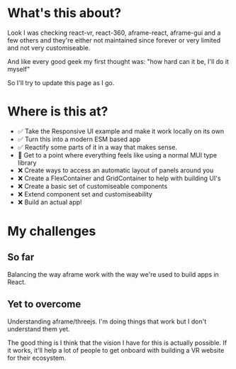 # What's this about?

Look I was checking react-vr, react-360, aframe-react, aframe-gui and a few others and they're either not maintained since forever or very limited and not very customiseable.

And like every good geek my first thought was: "how hard can it be, I'll do it myself"

So I'll try to update this page as I go.

# Where is this at?

-   ✅ Take the Responsive UI example and make it work locally on its own
-   ✅ Turn this into a modern ESM based app
-   ✅ Reactify some parts of it in a way that makes sense.
-   🚧 Get to a point where everything feels like using a normal MUI type library
-   ❌ Create ways to access an automatic layout of panels around you
-   ❌ Create a FlexContainer and GridContainer to help with building UI's
-   ❌ Create a basic set of customiseable components
-   ❌ Extend component set and customiseability
-   ❌ Build an actual app!

# My challenges

## So far

Balancing the way aframe work with the way we're used to build apps in React.

## Yet to overcome

Understanding aframe/threejs. I'm doing things that work but I don't understand them yet.

The good thing is I think that the vision I have for this is actually possible. If it works, it'll help a lot of people to get onboard with building a VR website for their ecosystem.
